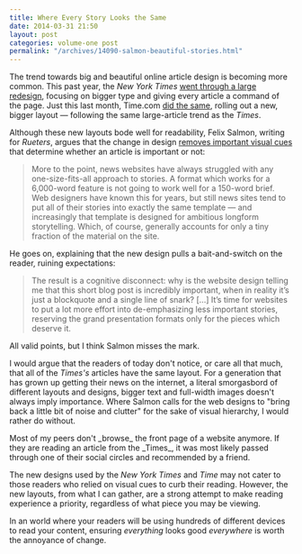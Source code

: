 ```yaml
---
title: Where Every Story Looks the Same
date: 2014-03-31 21:50
layout: post
categories: volume-one post
permalink: "/archives/14090-salmon-beautiful-stories.html"
---
```



The trend towards big and beautiful online article design is becoming more common. This past year, the _New York Times_ [went through a large redesign](http://www.nytimes.com/redesign/), focusing on bigger type and giving every article a command of the page. Just this last month, Time.com [did the same](http://time.com/13113/time-coms-redesign/), rolling out a new, bigger layout &mdash; following the same large-article trend as the _Times_. 

Although these new layouts bode well for readability, Felix Salmon, writing for _Rueters_, argues that the change in design [removes important visual cues](http://blogs.reuters.com/felix-salmon/2014/03/27/against-beautiful-journalism/) that determine whether an article is important or not: 

> More to the point, news websites have always struggled with any one-size-fits-all approach to stories. A format which works for a 6,000-word feature is not going to work well for a 150-word brief. Web designers have known this for years, but still news sites tend to put all of their stories into exactly the same template — and increasingly that template is designed for ambitious longform storytelling. Which, of course, generally accounts for only a tiny fraction of the material on the site.

He goes on, explaining that the new design pulls a bait-and-switch on the reader, ruining expectations:  

> The result is a cognitive disconnect: why is the website design telling me that this short blog post is incredibly important, when in reality it’s just a blockquote and a single line of snark? [...] It’s time for websites to put a lot more effort into de-emphasizing less important stories, reserving the grand presentation formats only for the pieces which deserve it. 

All valid points, but I think Salmon misses the mark. 

I would argue that the readers of today don't notice, or care all that much, that all of the _Times's_ articles have the same layout. For a generation that has grown up getting their news on the internet, a literal smorgasbord of different layouts and designs, bigger text and full-width images doesn't always imply importance. Where Salmon calls for the web designs to "bring back a little bit of noise and clutter" for the sake of visual hierarchy, I would rather do without. 

<aside>Most of my peers don't _browse_ the front page of a website anymore. If they are reading an article from the _Times_, it was most likely passed through one of their social circles and recommended by a friend.</aside>

The new designs used by the _New York Times_ and _Time_ may not cater to those readers who relied on visual cues to curb their reading. However, the new layouts, from what I can gather, are a strong attempt to make reading experience a priority, regardless of what piece you may be viewing. 

In an world where your readers will be using hundreds of different devices to read your content, ensuring _everything_ looks good _everywhere_ is worth the annoyance of change.  
